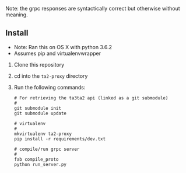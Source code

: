 
Note: the grpc responses are syntactically correct but otherwise without meaning.


## Install

- Note: Ran this on OS X with python 3.6.2
- Assumes pip and virtualenvwrapper

1. Clone this repository
2. cd into the `ta2-proxy` directory
3. Run the following commands:

    ```
    # For retrieving the ta3ta2 api (linked as a git submodule)
    #
    git submodule init
    git submodule update

    # virtualenv
    #
    mkvirtualenv ta2-proxy
    pip install -r requirements/dev.txt

    # compile/run grpc server
    #
    fab compile_proto
    python run_server.py
    ```
